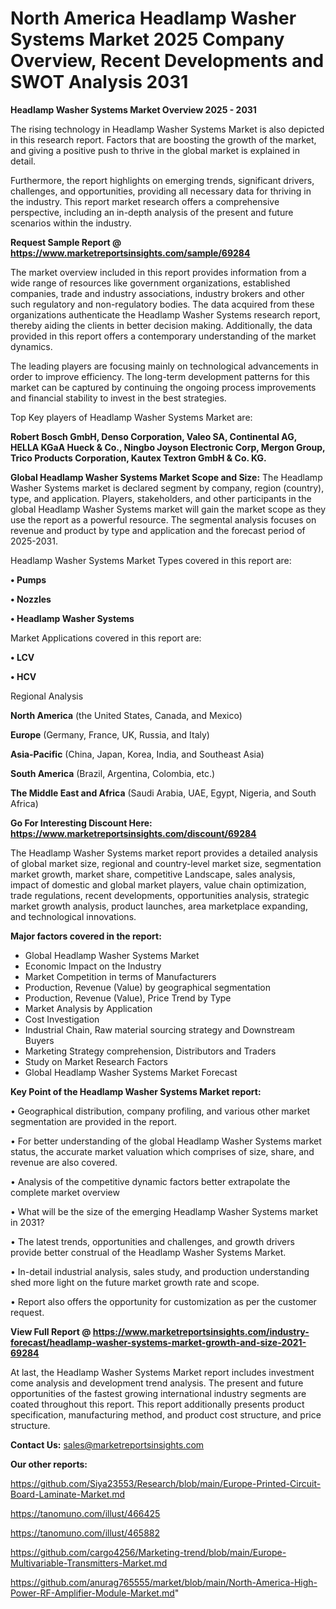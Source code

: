 # North America Headlamp Washer Systems Market 2025 Company Overview, Recent Developments and SWOT Analysis 2031

<Strong> Headlamp Washer Systems Market Overview 2025 - 2031</strong>

The rising technology in Headlamp Washer Systems Market is also depicted in this research report. Factors that are boosting the growth of the market, and giving a positive push to thrive in the global market is explained in detail.

Furthermore, the report highlights on emerging trends, significant drivers, challenges, and opportunities, providing all necessary data for thriving in the industry. This report market research offers a comprehensive perspective, including an in-depth analysis of the present and future scenarios within the industry.

<strong>Request Sample Report @ <a href=https://www.marketreportsinsights.com/sample/69284>https://www.marketreportsinsights.com/sample/69284</a></strong>

The market overview included in this report provides information from a wide range of resources like government organizations, established companies, trade and industry associations, industry brokers and other such regulatory and non-regulatory bodies. The data acquired from these organizations authenticate the Headlamp Washer Systems research report, thereby aiding the clients in better decision making. Additionally, the data provided in this report offers a contemporary understanding of the market dynamics.

The leading players are focusing mainly on technological advancements in order to improve efficiency. The long-term development patterns for this market can be captured by continuing the ongoing process improvements and financial stability to invest in the best strategies.

Top Key players of Headlamp Washer Systems Market are:

<strong>Robert Bosch GmbH, Denso Corporation, Valeo SA, Continental AG, HELLA KGaA Hueck & Co., Ningbo Joyson Electronic Corp, Mergon Group, Trico Products Corporation, Kautex Textron GmbH & Co. KG.</strong>

<strong><b>Global Headlamp Washer Systems Market Scope and Size:</b></strong>
The Headlamp Washer Systems market is declared segment by company, region (country), type, and application. Players, stakeholders, and other participants in the global Headlamp Washer Systems market will gain the market scope as they use the report as a powerful resource. The segmental analysis focuses on revenue and product by type and application and the forecast period of 2025-2031.

Headlamp Washer Systems Market Types covered in this report are:

<strong>• Pumps

• Nozzles

• Headlamp Washer Systems</strong>

Market Applications covered in this report are:

<strong>• LCV

• HCV</strong> 

Regional Analysis

<strong>North America</strong> (the United States, Canada, and Mexico)

<strong>Europe</strong> (Germany, France, UK, Russia, and Italy)

<strong>Asia-Pacific</strong> (China, Japan, Korea, India, and Southeast Asia)

<strong>South America</strong> (Brazil, Argentina, Colombia, etc.)

<strong>The Middle East and Africa</strong> (Saudi Arabia, UAE, Egypt, Nigeria, and South Africa)

<strong>Go For Interesting Discount Here: <a href=https://www.marketreportsinsights.com/discount/69284>https://www.marketreportsinsights.com/discount/69284</a></strong>

The Headlamp Washer Systems market report provides a detailed analysis of global market size, regional and country-level market size, segmentation market growth, market share, competitive Landscape, sales analysis, impact of domestic and global market players, value chain optimization, trade regulations, recent developments, opportunities analysis, strategic market growth analysis, product launches, area marketplace expanding, and technological innovations.

<strong><b>Major factors covered in the report:</b></strong>
<ul>
  <li>Global Headlamp Washer Systems Market </li>
  <li>Economic Impact on the Industry</li>
  <li>Market Competition in terms of Manufacturers</li>
  <li>Production, Revenue (Value) by geographical segmentation</li>
  <li>Production, Revenue (Value), Price Trend by Type</li>
  <li>Market Analysis by Application</li>
  <li>Cost Investigation</li>
  <li>Industrial Chain, Raw material sourcing strategy and Downstream Buyers</li>
  <li>Marketing Strategy comprehension, Distributors and Traders</li>
  <li>Study on Market Research Factors</li>
  <li>Global Headlamp Washer Systems Market Forecast</li>
</ul>

<strong><b>Key Point of the Headlamp Washer Systems Market report:</b></strong>

• Geographical distribution, company profiling, and various other market segmentation are provided in the report.

• For better understanding of the global Headlamp Washer Systems market status, the accurate market valuation which comprises of size, share, and revenue are also covered.

• Analysis of the competitive dynamic factors better extrapolate the complete market overview

• What will be the size of the emerging Headlamp Washer Systems market in 2031?

• The latest trends, opportunities and challenges, and growth drivers provide better construal of the Headlamp Washer Systems Market.

• In-detail industrial analysis, sales study, and production understanding shed more light on the future market growth rate and scope.

• Report also offers the opportunity for customization as per the customer request.

<strong><b>View Full Report @ <a href=https://www.marketreportsinsights.com/industry-forecast/headlamp-washer-systems-market-growth-and-size-2021-69284>https://www.marketreportsinsights.com/industry-forecast/headlamp-washer-systems-market-growth-and-size-2021-69284</a></b></strong>


At last, the Headlamp Washer Systems Market report includes investment come analysis and development trend analysis. The present and future opportunities of the fastest growing international industry segments are coated throughout this report. This report additionally presents product specification, manufacturing method, and product cost structure, and price structure.

<strong>Contact Us:</strong>
sales@marketreportsinsights.com

<strong>Our other reports:</strong>

<a href=https://github.com/Siya23553/Research/blob/main/Europe-Printed-Circuit-Board-Laminate-Market.md>https://github.com/Siya23553/Research/blob/main/Europe-Printed-Circuit-Board-Laminate-Market.md</a>

<a href=https://tanomuno.com/illust/466425>https://tanomuno.com/illust/466425</a>

<a href=https://tanomuno.com/illust/465882>https://tanomuno.com/illust/465882</a>

<a href=https://github.com/cargo4256/Marketing-trend/blob/main/Europe-Multivariable-Transmitters-Market.md>https://github.com/cargo4256/Marketing-trend/blob/main/Europe-Multivariable-Transmitters-Market.md</a>

<a href=https://github.com/anurag765555/market/blob/main/North-America-High-Power-RF-Amplifier-Module-Market.md>https://github.com/anurag765555/market/blob/main/North-America-High-Power-RF-Amplifier-Module-Market.md</a>"
